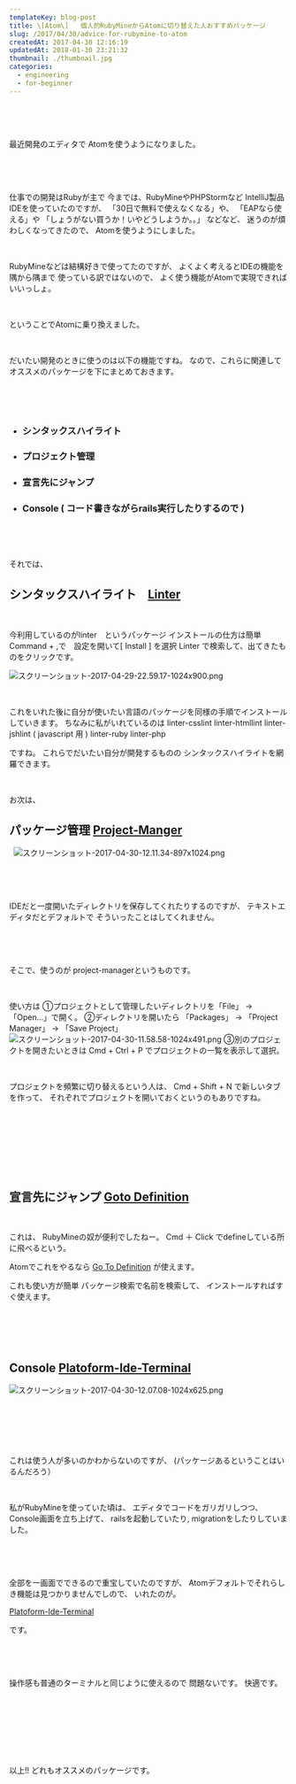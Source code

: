 ```yaml
---
templateKey: blog-post
title: \[Atom\]   個人的RubyMineからAtomに切り替えた人おすすめパッケージ
slug: /2017/04/30/advice-for-rubymine-to-atom
createdAt: 2017-04-30 12:16:19
updatedAt: 2018-01-30 23:21:32
thumbnail: ./thumbnail.jpg
categories: 
  - engineering
  - for-beginner
---
```


&nbsp;

&nbsp;

最近開発のエディタで
Atomを使うようになりました。
<div class="adsense-double-rect"></div>

&nbsp;

&nbsp;

仕事での開発はRubyが主で
今までは、RubyMineやPHPStormなど
IntelliJ製品IDEを使っていたのですが、
「30日で無料で使えなくなる」や、
「EAPなら使える」や
「しょうがない買うか！いやどうしようか。。」
などなど、
迷うのが煩わしくなってきたので、
Atomを使うようにしました。

&nbsp;

RubyMineなどは結構好きで使ってたのですが、
よくよく考えるとIDEの機能を隅から隅まで
使っている訳ではないので、
よく使う機能がAtomで実現できればいいっしょ。

&nbsp;

ということでAtomに乗り換えました。

&nbsp;

だいたい開発のときに使うのは以下の機能ですね。
なので、これらに関連してオススメのパッケージを下にまとめておきます。

&nbsp;

&nbsp;
<ul class="cool-list">
 	<li>
<h3>シンタックスハイライト</h3>
</li>
 	<li>
<h3>プロジェクト管理</h3>
</li>
 	<li>
<h3>宣言先にジャンプ</h3>
</li>
 	<li>
<h3>Console ( コード書きながらrails実行したりするので )</h3>
</li>
</ul>
&nbsp;

&nbsp;

それでは、
<h2></h2>
<h2></h2>
<h2 class="chapter">シンタックスハイライト　<a href="https://atom.io/packages/linter">Linter</a></h2>
&nbsp;

今利用しているのがlinter　というパッケージ
インストールの仕方は簡単 Command + ,で　設定を開いて[ Install ] を選択
Linter で検索して、出てきたものをクリックです。

<img class="post-image" src="./スクリーンショット-2017-04-29-22.59.17-1024x900.png" alt="スクリーンショット-2017-04-29-22.59.17-1024x900.png"/>

&nbsp;

これをいれた後に自分が使いたい言語のパッケージを同様の手順でインストールしていきます。
ちなみに私がいれているのは
linter-csslint
linter-htmllint
linter-jshlint ( javascript 用 )
linter-ruby
linter-php

ですね。
これらでだいたい自分が開発するものの
シンタックスハイライトを網羅できます。

&nbsp;

お次は、
<h2></h2>
<h2 class="chapter">パッケージ管理 <a href="https://atom.io/packages/project-manager">Project-Manger</a></h2>
&nbsp;

<img class="post-image" src="./スクリーンショット-2017-04-30-12.11.34-897x1024.png" alt="スクリーンショット-2017-04-30-12.11.34-897x1024.png"/>

&nbsp;

&nbsp;

IDEだと一度開いたディレクトリを保存してくれたりするのですが、
テキストエディタだとデフォルトで
そういったことはしてくれません。

&nbsp;

&nbsp;

そこで、使うのが
project-managerというものです。

&nbsp;

使い方は
①プロジェクトとして管理したいディレクトリを「File」 -> 「Open...」で開く。
②ディレクトリを開いたら
「Packages」 -> 「Project Manager」 -> 「Save Project」
<img class="post-image" src="./スクリーンショット-2017-04-30-11.58.58-1024x491.png" alt="スクリーンショット-2017-04-30-11.58.58-1024x491.png"/>
③別のプロジェクトを開きたいときは Cmd + Ctrl + P
でプロジェクトの一覧を表示して選択。

&nbsp;

プロジェクトを頻繁に切り替えるという人は、
Cmd + Shift + N で新しいタブを作って、
それぞれでプロジェクトを開いておくというのもありですね。

&nbsp;

&nbsp;

&nbsp;

&nbsp;
<h2 class="chapter">宣言先にジャンプ <a href="https://atom.io/packages/goto-definition">Goto Definition</a></h2>
&nbsp;

これは、
RubyMineの奴が便利でしたねー。
Cmd ＋ Click でdefineしている所に飛べるという。

Atomでこれをやるなら
<a href="https://atom.io/packages/goto-definition">Go To Definition</a>
が使えます。

これも使い方が簡単 パッケージ検索で名前を検索して、
インストールすればすぐ使えます。
<h2></h2>
<h2></h2>
&nbsp;

&nbsp;
<h2 class="chapter">Console <a href="https://atom.io/packages/platformio-ide-terminal">Platoform-Ide-Terminal</a></h2>
<img class="post-image" src="./スクリーンショット-2017-04-30-12.07.08-1024x625.png" alt="スクリーンショット-2017-04-30-12.07.08-1024x625.png"/>

&nbsp;

&nbsp;

&nbsp;

これは使う人が多いのかわからないのですが、
(パッケージあるということはいるんだろう）

&nbsp;

私がRubyMineを使っていた頃は、
エディタでコードをガリガリしつつ、
Console画面を立ち上げて、
railsを起動していたり,
migrationをしたりしていました。

&nbsp;

&nbsp;

全部を一画面でできるので重宝していたのですが、
Atomデフォルトでそれらしき機能は見つかりませんでしので、
いれたのが。

<a href="https://atom.io/packages/platformio-ide-terminal">Platoform-Ide-Terminal</a>

です。

&nbsp;

&nbsp;

操作感も普通のターミナルと同じように使えるので
問題ないです。
快適です。

&nbsp;

&nbsp;

&nbsp;

&nbsp;

以上!!
どれもオススメのパッケージです。

<div class="adsense-double-rect"></div>
